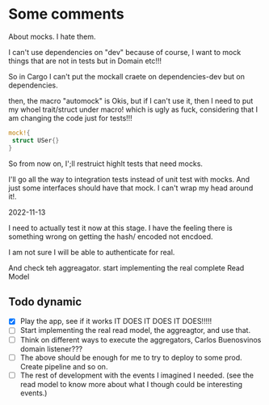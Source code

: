 # Some comments

About mocks. I hate them.

I can't use dependencies on "dev" because of course, I want to mock
things that are not in tests but in Domain etc!!!

So in Cargo I can't put the mockall craete on dependencies-dev but on dependencies.

then, the macro  "automock" is Okis, but if I can't use it, then I need
to put my whoel trait/struct under macro! which is ugly as fuck, considering
that I am changing the code just for tests!!!

```rust
mock!{ 
 struct USer{}
}
```

So from now on, I';ll restruict highlt tests that  need mocks.

I'll go all the way to integration tests instead of unit test with mocks.
And just some interfaces should have that mock. I can't wrap my head around it!.


2022-11-13

I need to actually test it now at this stage.
I have the feeling there is something wrong on getting the hash/ encoded not encdoed.

I am not sure I will be able to authenticate for real.

And check teh aggreagator. start implementing the real complete Read Model

## Todo dynamic

- [X] Play the app, see if it works IT DOES IT DOES IT DOES!!!!!
- [ ] Start implementing the real read model, the aggreagtor, and use that.
- [ ] Think on different ways to execute the aggregators, Carlos Buenosvinos domain listener???
- [ ] The above should be enough for me to try to deploy to some prod. Create pipeline and so on.
- [ ] The rest of development with the events I imagined I needed. (see the read model to know more about what
  I though could be interesting events.)
